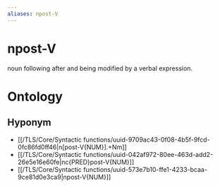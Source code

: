 ```yaml
---
aliases: npost-V
---
```

# npost-V

noun following after and being modified by a verbal expression.
# Ontology

## Hyponym
- [[/TLS/Core/Syntactic functions/uuid-9709ac43-0f08-4b5f-9fcd-0fc86fd0ff46|n[post-V{NUM}].+Nm]]
- [[/TLS/Core/Syntactic functions/uuid-042af972-80ee-463d-add2-26e5e16e60fe|nc{PRED}post-V{NUM}]]
- [[/TLS/Core/Syntactic functions/uuid-573e7b10-ffe1-4233-bcaa-9ce81d0e3ca9|npost-V{NUM}]]